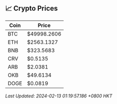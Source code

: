 ## 📈 Crypto Prices

| Coin | Price |
| ---- | ----- |
| BTC | $49998.2606 |
| ETH | $2563.1327 |
| BNB | $323.5683 |
| CRV | $0.5135 |
| ARB | $2.0381 |
| OKB | $49.6134 |
| DOGE | $0.0819 |

_Last Updated: 2024-02-13 01:19:57.186 +0800 HKT_